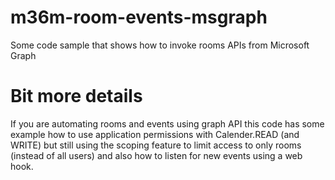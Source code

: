 # m36m-room-events-msgraph
Some code sample that shows how to invoke rooms APIs from Microsoft Graph

# Bit more details

If you are automating rooms and events using graph API this code has some example how to use application permissions with Calender.READ (and WRITE) but still using the scoping feature to limit access to only rooms (instead of all users) and also how to listen for new events using a web hook.
